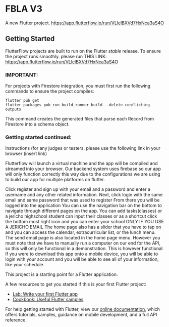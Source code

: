 # FBLA V3

A new Flutter project.
https://app.flutterflow.io/run/VLlelBXVd7HxNca3aS4O

## Getting Started

FlutterFlow projects are built to run on the Flutter _stable_ release. To ensure the project runs smoothly. please run THIS LINK: https://app.flutterflow.io/run/VLlelBXVd7HxNca3aS4O

### IMPORTANT:

For projects with Firestore integration, you must first run the following commands to ensure the project compiles:

```
flutter pub get
flutter packages pub run build_runner build --delete-conflicting-outputs
```

This command creates the generated files that parse each Record from Firestore into a schema object.

### Getting started continued:

Instructions
(for any judges or testers, please use the following link in your browser (insert link)

Flutterflow will launch a virtual machine and the app will be compiled and streamed into your browser. Our backend system uses firebase so our app will only function correctly this way due to the configurations we are using to build our app for multiple platforms on flutter. 

Click register and sign up with your email and a password and enter a username and any other related information.
Next, click login with the same email and same password that was used to register
From there you will be logged into the application
You can use the navigation bar on the bottom to navigate through different pages on the app. 
You can add tasks(classes) or a jericho highschool student can input their classes or as a shortcut click the bottom most right icon and you can enter your school ONLY IF YOU USE A JERICHO EMAIL
The home page also has a slider that you have to tap on and you can access the calendar, extracurricular list, or the lunch menu.
The send email page is also located in the home page menu. However you must note that we have to manually run a computer on our end for the API, so this will only be functional in a demonstration. This is however functional
If you were to download this app onto a mobile device, you will be able to login with your account and you will be able to see all of your information, like your schedule.


This project is a starting point for a Flutter application.

A few resources to get you started if this is your first Flutter project:

- [Lab: Write your first Flutter app](https://flutter.dev/docs/get-started/codelab)
- [Cookbook: Useful Flutter samples](https://flutter.dev/docs/cookbook)

For help getting started with Flutter, view our
[online documentation](https://flutter.dev/docs), which offers tutorials,
samples, guidance on mobile development, and a full API reference.
